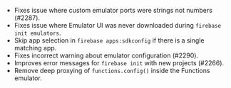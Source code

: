 - Fixes issue where custom emulator ports were strings not numbers (#2287).
- Fixes issue where Emulator UI was never downloaded during `firebase init emulators`.
- Skip app selection in `firebase apps:sdkconfig` if there is a single matching app.
- Fixes incorrect warning about emulator configuration (#2290).
- Improves error messages for `firebase init` with new projects (#2266).
- Remove deep proxying of `functions.config()` inside the Functions emulator.

